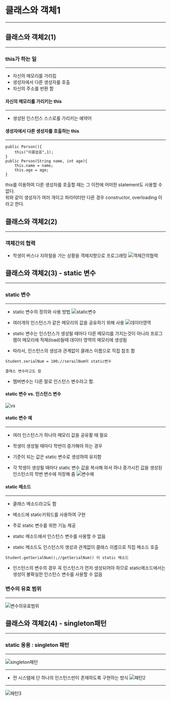 # 클래스와 객체1

---

## 클래스와 객체2(1)

---

### this가 하는 일

---

- 자신의 메모리를 가리킴
- 생성자에서 다른 생성자를 호출
- 자신의 주소를 반환 함

#### 자신의 메모리를 가리키는 this

---

- 생성된 인스턴스 스스로를 가리키는 예약어

#### 생성자에서 다른 생성자를 호출하는 this

---

```
public Person(){
    this("이름없음",1);
}
public Person(String name, int age){
    this.name = name;
    this.age = age;
}
```

this를 이용하여 다른 생성자를 호출할 때는 그 이전에 어떠한 statement도 사용할 수 없다.  
위와 같이 생성자가 여러 개이고 파라미터만 다른 경우 constructor, overloading 이라고 한다.

## 클래스와 객체2(2)

---

### 객체간의 협력

- 학생이 버스나 지하철을 가는 상황을 객체지향으로 프로그래밍
  ![객체간의협력](<./%EC%82%AC%EC%A7%84_%EC%9E%90%EB%A3%8C/%EC%8A%A4%ED%81%AC%EB%A6%B0%EC%83%B7(14).png>)

## 클래스와 객체2(3) - static 변수

---

### static 변수

---

- static 변수의 정의와 사용 방법
  ![static변수](<./%EC%82%AC%EC%A7%84_%EC%9E%90%EB%A3%8C/%EC%8A%A4%ED%81%AC%EB%A6%B0%EC%83%B7(18).png>)

- 여러개의 인스턴스가 같은 메모리의 값을 공유하기 위해 사용
  ![데이터영역](<./%EC%82%AC%EC%A7%84_%EC%9E%90%EB%A3%8C/%EC%8A%A4%ED%81%AC%EB%A6%B0%EC%83%B7(19).png>)

- static 변수는 인스턴스가 생성될 때마다 다른 메모리를 가지는것이 아니라 프로그램이 메모리에 적재(load)될때 데이터 영역의 메모리에 생성됨
- 따라서, 인스턴스의 생성과 관계없이 클래스 이름으로 직접 참조 함

```
Student.serialNum = 100;//serailNum이 static변수

클래스 변수라고도 함
```

- 멤버변수는 다른 말로 인스턴스 변수라고 함.

#### static 변수 vs. 인스턴스 변수

![vs](<./%EC%82%AC%EC%A7%84_%EC%9E%90%EB%A3%8C/%EC%8A%A4%ED%81%AC%EB%A6%B0%EC%83%B7(20).png>)

#### static 변수 예

---

- 여러 인스턴스가 하나의 메모리 값을 공유활 때 필요
- 학생이 생성될 때마다 학번이 증가해야 하는 경우
- 기준이 되는 값은 static 변수로 생성하여 유지함

- 각 학생이 생성될 때마다 static 변수 값을 복사해 와서 하나 증가시킨 값을 생성된 인스턴스의 학번 변수에 저장해 줌
  ![변수예](<./%EC%82%AC%EC%A7%84_%EC%9E%90%EB%A3%8C/%EC%8A%A4%ED%81%AC%EB%A6%B0%EC%83%B7(22).png>)

#### static 메소드

---

- 클래스 메소드라고도 함
- 메소드에 static키워드를 사용하여 구현
- 주로 static 변수를 위한 기능 제공

- static 메소드에서 인스턴스 변수를 사용할 수 없음
- static 메소드도 인스턴스의 생성과 관계없이 클래스 이름으로 직접 메소드 호출

```
Student.getSerialNum();//getSerialNum() 이 static 메소드
```

- 인스턴스의 변수의 경우 꼭 인스턴스가 먼저 생성되어야 하므로 static메소드에서는 생성이 불확실한 인스턴스 변수를 사용할 수 없음

### 변수의 유효 범위

---

![변수의유효범위](<./%EC%82%AC%EC%A7%84_%EC%9E%90%EB%A3%8C/%EC%8A%A4%ED%81%AC%EB%A6%B0%EC%83%B7(23).png>)

## 클래스와 객체2(4) - singleton패턴

---

### static 응용 : singleton 패턴

---

![singleton패턴](<./%EC%82%AC%EC%A7%84_%EC%9E%90%EB%A3%8C/%EC%8A%A4%ED%81%AC%EB%A6%B0%EC%83%B7(24).png>)

---

- 전 시스템에 단 하나의 인스턴스만이 존재하도록 구현하는 방식
  ![패턴2](<./%EC%82%AC%EC%A7%84_%EC%9E%90%EB%A3%8C/%EC%8A%A4%ED%81%AC%EB%A6%B0%EC%83%B7(25).png>)

---

![패턴3](<./%EC%82%AC%EC%A7%84_%EC%9E%90%EB%A3%8C/%EC%8A%A4%ED%81%AC%EB%A6%B0%EC%83%B7(26).png>)
